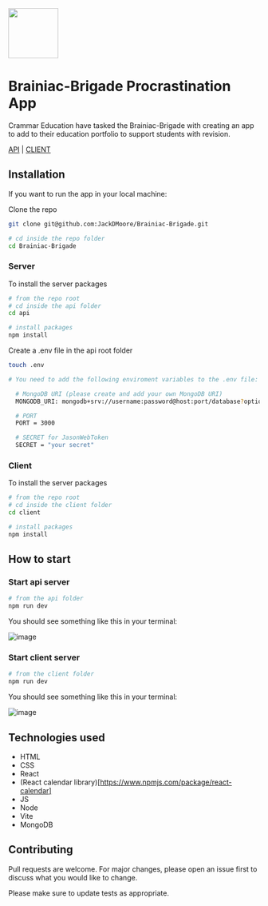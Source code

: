 <img src="https://github.com/JackDMoore/Brainiac-Brigade/assets/17050237/724f118b-6034-4f85-a1da-f7e389097848" width="100" height="100">

# Brainiac-Brigade Procrastination App

Crammar Education have tasked the Brainiac-Brigade with creating an app to add to their education portfolio to support students with revision.

[API](https://brainiac-api.onrender.com/) | [CLIENT](https://brainiac-brigade.onrender.com/)

## Installation

If you want to run the app in your local machine:

Clone the repo
```bash
git clone git@github.com:JackDMoore/Brainiac-Brigade.git

# cd inside the repo folder
cd Brainiac-Brigade
```

### Server
To install the server packages

```bash
# from the repo root 
# cd inside the api folder
cd api

# install packages
npm install
```

Create a .env file in the api root folder
```bash
touch .env

# You need to add the following enviroment variables to the .env file:

  # MongoDB URI (please create and add your own MongoDB URI)
  MONGODB_URI: mongodb+srv://username:password@host:port/database?options...

  # PORT
  PORT = 3000

  # SECRET for JasonWebToken
  SECRET = "your secret"
```
### Client
To install the server packages

```bash
# from the repo root 
# cd inside the client folder
cd client

# install packages
npm install
```

## How to start

### Start api server
```bash
# from the api folder
npm run dev
```
You should see something like this in your terminal:

![image](https://github.com/JackDMoore/Brainiac-Brigade/assets/17050237/89c53313-a3e0-4c8e-ac92-5a525687150f)


### Start client server
```bash
# from the client folder
npm run dev
```
You should see something like this in your terminal:

![image](https://github.com/JackDMoore/Brainiac-Brigade/assets/17050237/c63851fd-ee17-4e1d-8e04-695ce53aa203)

## Technologies used

- HTML
- CSS
- React
- (React calendar library)[https://www.npmjs.com/package/react-calendar]
- JS
- Node
- Vite
- MongoDB

## Contributing

Pull requests are welcome. For major changes, please open an issue first
to discuss what you would like to change.

Please make sure to update tests as appropriate.

